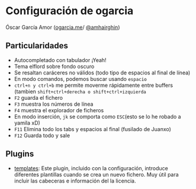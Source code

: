 Configuración de ogarcia
========================

Óscar García Amor ([ogarcia.me](http://ogarcia.me)/
[@amhairghin](https://twitter.com/amhairghin))

## Particularidades ##

* Autocompletado con tabulador ¡Yeah!
* Tema elflord sobre fondo oscuro
* Se resaltan caráceres no válidos (todo tipo de espacios al final de línea)
* En modo comandos, podemos buscar usando `espacio`
* `ctrl+n y ctrl+b` me permite moverme rápidamente entre buffers (tambien
  `shift+ctrl+derecha o shift+ctrl+izquierda`
* `F2` guarda el fichero
* `F3` muestra los números de línea
* `F4` muestra el explorador de ficheros
* En modo inserción, `jk` se comporta como `ESC`(esto se lo he robado a yamila xD)
* `F11` Elimina todo los  tabs y espacios al final (fusilado de Juanxo)
* `F12` Guarda todo y sale

## Plugins ##

* [templates](https://github.com/aperezdc/vim-template): Este plugin,
  incluido con la configuración, introduce diferentes plantillas cuando se
  crea un nuevo fichero. Muy útil para incluir las cabeceras e información
  del la licencia.
